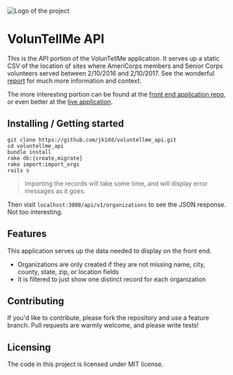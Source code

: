 ![Logo of the project](https://c3.staticflickr.com/3/2804/4328074809_0612af691b_o.jpg)

# VolunTellMe API

This is the API portion of the VolunTellMe application. It serves up a static CSV of the location of sites where AmeriCorps members and Senior Corps volunteers served between 2/10/2016 and 2/10/2017. See the wonderful [report](https://data.nationalservice.gov/Grants-and-Grantees/CNCS-State-Profiles-2016-2017-National-Map-of-Prog/wy3d-x64g) for much more information and context.

The more interesting portion can be found at the [front end application repo](https://github.com/jk1dd/voluntellme), or even better at the [live application](www.google.com).

## Installing / Getting started

```
git clone https://github.com/jk1dd/voluntellme_api.git
cd voluntellme_api
bundle install
rake db:{create,migrate}
rake import:import_orgs
rails s
```
> Importing the records will take some time, and will display error messages as it goes.

Then visit `localhost:3000/api/v1/organizations` to see the JSON response. Not too interesting.

## Features

This application serves up the data needed to display on the front end.
* Organizations are only created if they are not missing name, city, county, state, zip, or location fields
* It is filtered to just show one distinct record for each organization

## Contributing

If you'd like to contribute, please fork the repository and use a feature
branch. Pull requests are warmly welcome, and please write tests!

## Licensing

The code in this project is licensed under MIT license.
